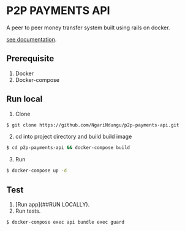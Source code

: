 # P2P PAYMENTS API

A peer to peer money transfer system built using rails on docker.

[see documentation](https://app.swaggerhub.com/apis-docs/NgariNdungu/green-mamba-re/1.0.0).

## Prerequisite

1. Docker
2. Docker-compose 

## Run local

1. Clone
```bash
$ git clone https://github.com/NgariNdungu/p2p-payments-api.git
```
2. cd into project directory and build build image
```bash
$ cd p2p-payments-api && docker-compose build
```
3. Run
```bash
$ docker-compose up -d
```

## Test
1. [Run app](##RUN LOCALLY).
2. Run tests.
```bash
$ docker-compose exec api bundle exec guard
```




